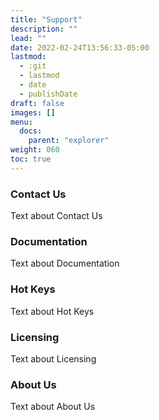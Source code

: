 ```yaml
---
title: "Support"
description: ""
lead: ""
date: 2022-02-24T13:56:33-05:00
lastmod:
  - :git
  - lastmod
  - date
  - publishDate
draft: false
images: []
menu: 
  docs:
    parent: "explorer"
weight: 060
toc: true
---
```


### Contact Us

Text about Contact Us

### Documentation

Text about Documentation

### Hot Keys

Text about Hot Keys

### Licensing

Text about Licensing

### About Us

Text about About Us
